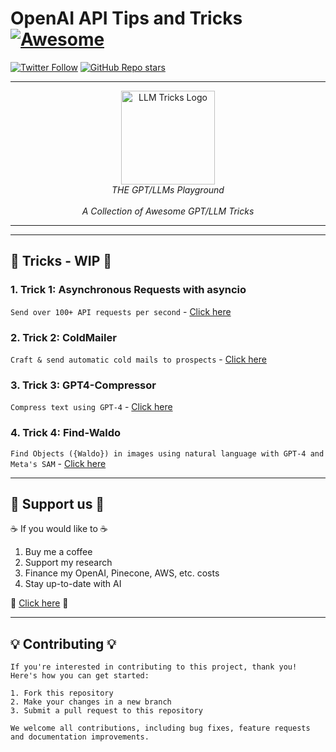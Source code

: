 # OpenAI API Tips and Tricks [![Awesome](https://awesome.re/badge-flat2.svg)](https://awesome.re)

[![Twitter Follow](https://img.shields.io/twitter/follow/itamargolan?style=social)](https://twitter.com/ItakGol)
[![GitHub Repo stars](https://img.shields.io/github/stars/itamargol/openai?style=social)](https://github.com/itamargol/openai/stargazers)

---

<div align="center">
    <img width="150" alt="LLM Tricks Logo" src="https://github.com/itamargol/openai/blob/main/logo.png" />
    <br />
    <i>THE GPT/LLMs Playground</i>
    <br />
    <br />
    <i>A Collection of Awesome GPT/LLM Tricks</i>
    <br />
</div>

---

<hr/>

## 🔴 Tricks - WIP 🔴
### **1. Trick 1:** Asynchronous Requests with asyncio

```Send over 100+ API requests per second``` - [Click here](https://github.com/itamargol/openai/blob/main/async_openai_requests.py)

### **2. Trick 2:** ColdMailer

```Craft & send automatic cold mails to prospects``` - [Click here](https://github.com/itamargol/openai/blob/main/cold_mailer.py)

### **3. Trick 3:** GPT4-Compressor

```Compress text using GPT-4``` - [Click here](https://github.com/itamargol/openai/blob/main/gpt4_compression.md)

### **4. Trick 4:** Find-Waldo

```Find Objects ({Waldo}) in images using natural language with GPT-4 and Meta's SAM``` - [Click here](https://github.com/itamargol/openai/blob/main/find_waldo.py)

<hr/>

## 💖 Support us 💖 

☕️ If you would like to ☕️
1. Buy me a coffee
2. Support my research
3. Finance my OpenAI, Pinecone, AWS, etc. costs
4. Stay up-to-date with AI

🤖 [Click here](https://github.com/sponsors/itamargol) 🤖

<hr/>

## 💡 Contributing 💡
```
If you're interested in contributing to this project, thank you! Here's how you can get started:

1. Fork this repository
2. Make your changes in a new branch
3. Submit a pull request to this repository

We welcome all contributions, including bug fixes, feature requests and documentation improvements.
```

